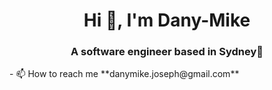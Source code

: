 <h1 align="center">Hi 👋, I'm Dany-Mike</h1>
<h3 align="center">A software engineer based in Sydney🗼</h3>
- 📫 How to reach me **danymike.joseph@gmail.com**
